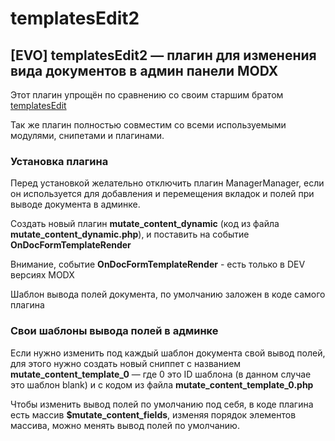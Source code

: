 templatesEdit2
==============

<h2>[EVO] templatesEdit2 — плагин для изменения вида документов в админ панели MODX</h2>
<p>Этот плагин упрощён по сравнению со своим старшим братом <a href="https://github.com/64j/templatesEdit" target="_blank">templatesEdit</a></p>
<p>Так же плагин полностью совместим со всеми используемыми модулями, снипетами и плагинами.</p>


<h3>Установка плагина</h3>
<p>Перед установкой желательно отключить плагин ManagerManager, если он используется для добавления и перемещения вкладок и полей при выводе документа в админке.</p>
<p>Создать новый плагин <b>mutate_content_dynamic</b> (код из файла <b>mutate_content_dynamic.php</b>), и поставить на событие <b>OnDocFormTemplateRender</b></p>
<p>Внимание, событие <b>OnDocFormTemplateRender</b> - есть только в DEV версиях MODX</p>
<p></p>
<p>Шаблон вывода полей документа, по умолчанию заложен в коде самого плагина</p>

<h3>Свои шаблоны вывода полей в админке</h3>
<p>Если нужно изменить под каждый шаблон документа свой вывод полей, <br>
для этого нужно создать новый сниппет с названием <b>mutate_content_template_0</b> — где 0 это ID шаблона (в данном случае это шаблон blank)
и с кодом из файла <b>mutate_content_template_0.php</b></p>
<p>Чтобы изменить вывод полей по умолчанию под себя, в коде плагина есть массив <b>$mutate_content_fields</b>, 
изменяя порядок элементов массива, можно менять вывод полей по умолчанию.</p>

